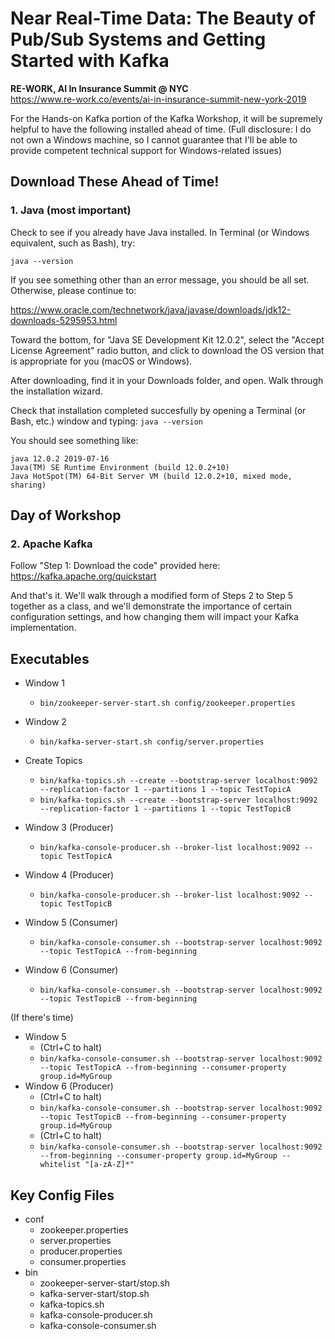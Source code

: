 # Near Real-Time Data: The Beauty of Pub/Sub Systems and Getting Started with Kafka
**RE-WORK, AI In Insurance Summit @ NYC** </br>
https://www.re-work.co/events/ai-in-insurance-summit-new-york-2019

For the Hands-on Kafka portion of the Kafka Workshop, it will be supremely helpful to have the following installed ahead of time. (Full disclosure: I do not own a Windows machine, so I cannot guarantee that I'll be able to provide competent technical support for Windows-related issues)

## Download These Ahead of Time!
### 1. Java (most important)

Check to see if you already have Java installed. In Terminal (or Windows equivalent, such as Bash), try:

`java --version`

If you see something other than an error message, you should be all set.
Otherwise, please continue to:

https://www.oracle.com/technetwork/java/javase/downloads/jdk12-downloads-5295953.html

Toward the bottom, for "Java SE Development Kit 12.0.2", select the "Accept License Agreement" radio button, and click to download the OS version that is appropriate for you (macOS or Windows).

After downloading, find it in your Downloads folder, and open. Walk through the installation wizard.

Check that installation completed succesfully by opening a Terminal (or Bash, etc.) window and typing:
`java --version`

You should see something like:
```
java 12.0.2 2019-07-16
Java(TM) SE Runtime Environment (build 12.0.2+10)
Java HotSpot(TM) 64-Bit Server VM (build 12.0.2+10, mixed mode, sharing)
```

## Day of Workshop

### 2. Apache Kafka

Follow "Step 1: Download the code" provided here: https://kafka.apache.org/quickstart

And that's it. We'll walk through a modified form of Steps 2 to Step 5 together as a class, and we'll demonstrate the importance of certain configuration settings, and how changing them will impact your Kafka implementation.



## Executables

- Window 1
  - `bin/zookeeper-server-start.sh config/zookeeper.properties`
- Window 2
  - `bin/kafka-server-start.sh config/server.properties`


- Create Topics
  - `bin/kafka-topics.sh --create --bootstrap-server localhost:9092 --replication-factor 1 --partitions 1 --topic TestTopicA`
  - `bin/kafka-topics.sh --create --bootstrap-server localhost:9092 --replication-factor 1 --partitions 1 --topic TestTopicB`


- Window 3 (Producer)
  - `bin/kafka-console-producer.sh --broker-list localhost:9092 --topic TestTopicA`
- Window 4 (Producer)
  - `bin/kafka-console-producer.sh --broker-list localhost:9092 --topic TestTopicB`


- Window 5 (Consumer)
  - `bin/kafka-console-consumer.sh --bootstrap-server localhost:9092 --topic TestTopicA --from-beginning`
- Window 6 (Consumer)
  - `bin/kafka-console-consumer.sh --bootstrap-server localhost:9092 --topic TestTopicB --from-beginning`

(If there's time)
- Window 5
  - (Ctrl+C to halt)
  - `bin/kafka-console-consumer.sh --bootstrap-server localhost:9092 --topic TestTopicA --from-beginning --consumer-property group.id=MyGroup`
- Window 6 (Producer)
  - (Ctrl+C to halt)
  - `bin/kafka-console-consumer.sh --bootstrap-server localhost:9092 --topic TestTopicB --from-beginning --consumer-property group.id=MyGroup`
  - (Ctrl+C to halt)
  - `bin/kafka-console-consumer.sh --bootstrap-server localhost:9092  --from-beginning --consumer-property group.id=MyGroup --whitelist "[a-zA-Z]*"`

## Key Config Files

- conf
  - zookeeper.properties
  - server.properties
  - producer.properties
  - consumer.properties
- bin
  - zookeeper-server-start/stop.sh
  - kafka-server-start/stop.sh
  - kafka-topics.sh
  - kafka-console-producer.sh
  - kafka-console-consumer.sh
